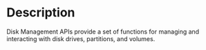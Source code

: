 # Description

Disk Management APIs provide a set of functions for managing and interacting with disk drives, partitions, and volumes.
